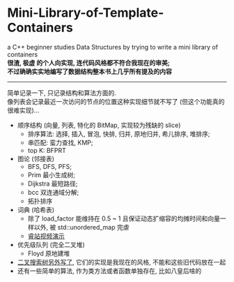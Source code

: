 # Mini-Library-of-Template-Containers
a C++ beginner studies Data Structures by trying to write a mini library of containers<br>
**很渣, 极虚 的个人向实现, 连代码风格都不符合我现在的审美; <br>不过确确实实地编写了数据结构整本书上几乎所有提及的内容**
____________________
简单记录一下, 只记录结构和算法方面的.<br>
像列表会记录最近一次访问的节点的位置这种实现细节就不写了 (但这个功能真的很难实现)...  

- 顺序结构 (向量, 列表, 特化的 BitMap, 实现较为残缺的 slice)  
    - 排序算法: 选择, 插入, 冒泡, 快排, 归并, 原地归并, 希儿排序, 堆排序;  
    - 串匹配:   蛮力查找, KMP;  
    - top K:   BFPRT  
- 图论 (邻接表)
    - BFS, DFS, PFS;
    - Prim 最小生成树;
    - Dijkstra 最短路径;
    - bcc 双连通域分解;
    - 拓扑排序
- 词典 (哈希表)
    - 除了 load_factor 能维持在 0.5 ~ 1 且保证动态扩缩容的均摊时间和向量一样以外, 被 std::unordered_map 完虐
    - [睿站视频演示](https://www.bilibili.com/video/BV1gZ4y1i7jH?share_source=copy_web)
- 优先级队列 (完全二叉堆)
    - Floyd 原地建堆
- [二叉搜索树另外写了](https://github.com/Shynur/Binary-Search-Tree), 它们的实现是我现在的风格, 不能和这些旧代码放在一起
- 还有一些简单的算法, 作为类方法或者函数单独存在, 比如八皇后啥的
